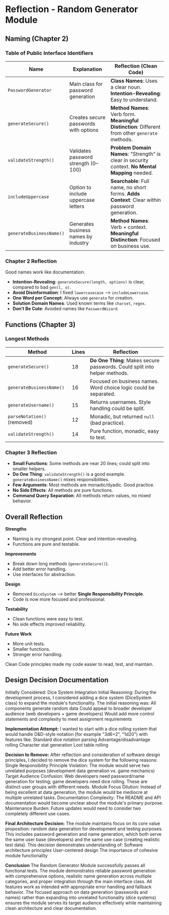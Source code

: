 # Reflection - Random Generator Module

## Naming (Chapter 2)

### Table of Public Interface Identifiers

| Name | Explanation | Reflection (Clean Code) |
|------|-------------|--------------------------|
| `PasswordGenerator` | Main class for password generation | **Class Names**: Uses a clear noun. **Intention-Revealing**: Easy to understand. |
| `generateSecure()` | Creates secure passwords with options | **Method Names**: Verb form. **Meaningful Distinction**: Different from other `generate` methods. |
| `validateStrength()` | Validates password strength (0–100) | **Problem Domain Names**: "Strength" is clear in security context. **No Mental Mapping** needed. |
| `includeUppercase` | Option to include uppercase letters | **Searchable**: Full name, no short forms. **Adds Context**: Clear within password generation. |
| `generateBusinessName()` | Generates business names by industry | **Method Names**: Verb + context. **Meaningful Distinction**: Focused on business use. |

### Chapter 2 Reflection
Good names work like documentation.  
- **Intention-Revealing**: `generateSecure(length, options)` is clear, compared to bad `gen(l, o)`.  
- **Avoid Disinformation**: I fixed `lowercasecase` --> `includeLowercase`.  
- **One Word per Concept**: Always use `generate` for creation.  
- **Solution Domain Names**: Used known terms like `charset`, `regex`.  
- **Don’t Be Cute**: Avoided names like `PasswordWizard`.  

## Functions (Chapter 3)

### Longest Methods

| Method | Lines | Reflection |
|--------|-------|------------|
| `generateSecure()` | 18 | **Do One Thing**: Makes secure passwords. Could split into helper methods. |
| `generateBusinessName()` | 16 | Focused on business names. Word choice logic could be separated. |
| `generateUsername()` | 15 | Returns usernames. Style handling could be split. |
| `parseNotation()` (removed) | 12 | Monadic, but returned `null` (bad practice). |
| `validateStrength()` | 14 | Pure function, monadic, easy to test. |

### Chapter 3 Reflection
- **Small Functions**: Some methods are near 20 lines; could split into smaller helpers.  
- **Do One Thing**: `validateStrength()` is a good example. `generateBusinessName()` mixes responsibilities.  
- **Few Arguments**: Most methods are monadic/dyadic. Good practice.  
- **No Side Effects**: All methods are pure functions.  
- **Command Query Separation**: All methods return values, no mixed behavior.  

## Overall Reflection

**Strengths**  
- Naming is my strongest point. Clear and intention-revealing.  
- Functions are pure and testable.  

**Improvements**  
- Break down long methods (`generateSecure()`).  
- Add better error handling.  
- Use interfaces for abstraction.  

**Design**  
- Removed `DiceSystem` --> better **Single Responsibility Principle**.  
- Code is now more focused and professional.  

**Testability**  
- Clean functions were easy to test.  
- No side effects improved reliability.  

**Future Work**  
- More unit tests.  
- Smaller functions.  
- Stronger error handling.  

Clean Code principles made my code easier to read, test, and maintain.

 
 ## Design Decision Documentation
Initially Considered: Dice System Integration
Initial Reasoning:
During the development process, I considered adding a dice system (DiceSystem class) to expand the module's functionality. The initial reasoning was:
All components generate random data
Could appeal to broader developer audience (web developers + game developers)
Would add more control statements and complexity to meet assignment requirements

**Implementation Attempt:**
I wanted to start with a dice rolling system that would handle D&D-style notation (for example "3d6+2", "1d20") with features like. 
Standard dice notation parsing
Advantage/disadvantage rolling
Character stat generation
Loot table rolling

**Decision to Remove:**
After reflection and consideration of software design principles, I decided to remove the dice system for the following reasons:
Single Responsibility Principle Violation: The module would serve two unrelated purposes (development data generation vs. game mechanics)
Target Audience Confusion: Web developers need password/name generation for testing; game developers need dice rolling. These are distinct user groups with different needs.
Module Focus Dilution: Instead of being excellent at data generation, the module would be mediocre at multiple unrelated tasks.
Documentation Complexity: The README and API documentation would become unclear about the module's primary purpose.
Maintenance Burden: Future updates would need to consider two completely different use cases.

**Final Architecture Decision:**
The module maintains focus on its core value proposition: random data generation for development and testing purposes. This includes password generation and name generation, which both serve the same user base (developers) and the same use case (creating realistic test data).
This decision demonstrates understanding of:
Software architecture principles
User-centered design
The importance of cohesive module functionality

**Conclusion**
The Random Generator Module successfully passes all functional tests. The module demonstrates reliable password generation with comprehensive options, realistic name generation across multiple categories, and proper integration through the main interface class. All features work as intended with appropriate error handling and fallback behavior.
The focused approach on data generation (passwords and names) rather than expanding into unrelated functionality (dice systems) ensures the module serves its target audience effectively while maintaining clean architecture and clear documentation.